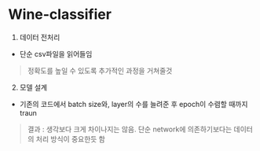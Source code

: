 # Wine-classifier

1) 데이터 전처리 
 - 단순 csv파일을 읽어들임
  > 정확도를 높일 수 있도록 추가적인 과정을 거쳐줄것

2) 모델 설계
 - 기존의 코드에서 batch size와, layer의 수를 늘려준 후 epoch이 수렴할 때까지 traun

> 결과 : 생각보다 크게 차이나지는 않음. 단순 network에 의존하기보다는 데이터의 처리 방식이 중요한듯 함
